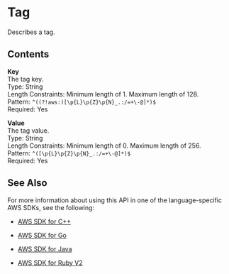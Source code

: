 # Tag<a name="API_Tag"></a>

Describes a tag\. 

## Contents<a name="API_Tag_Contents"></a>

 **Key**   
The tag key\.  
Type: String  
Length Constraints: Minimum length of 1\. Maximum length of 128\.  
Pattern: `^((?!aws:)[\p{L}\p{Z}\p{N}_.:/=+\-@]*)$`   
Required: Yes

 **Value**   
The tag value\.  
Type: String  
Length Constraints: Minimum length of 0\. Maximum length of 256\.  
Pattern: `^([\p{L}\p{Z}\p{N}_.:/=+\-@]*)$`   
Required: Yes

## See Also<a name="API_Tag_SeeAlso"></a>

For more information about using this API in one of the language\-specific AWS SDKs, see the following:

+  [AWS SDK for C\+\+](http://docs.aws.amazon.com/goto/SdkForCpp/sagemaker-2017-07-24/Tag) 

+  [AWS SDK for Go](http://docs.aws.amazon.com/goto/SdkForGoV1/sagemaker-2017-07-24/Tag) 

+  [AWS SDK for Java](http://docs.aws.amazon.com/goto/SdkForJava/sagemaker-2017-07-24/Tag) 

+  [AWS SDK for Ruby V2](http://docs.aws.amazon.com/goto/SdkForRubyV2/sagemaker-2017-07-24/Tag) 